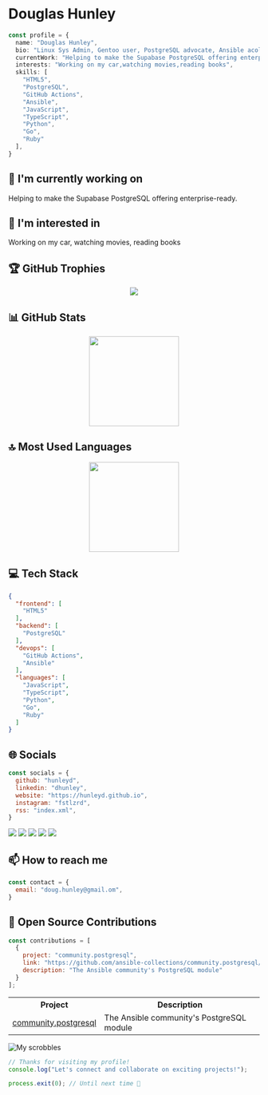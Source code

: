 # Douglas Hunley

```typescript
const profile = {
  name: "Douglas Hunley",
  bio: "Linux Sys Admin, Gentoo user, PostgreSQL advocate, Ansible acolyte, Android fanboi, OSS supporter, PlayStation gamer.",
  currentWork: "Helping to make the Supabase PostgreSQL offering enterprise-ready.",
  interests: "Working on my car,watching movies,reading books",
  skills: [
    "HTML5",
    "PostgreSQL",
    "GitHub Actions",
    "Ansible",
    "JavaScript",
    "TypeScript",
    "Python",
    "Go",
    "Ruby"
  ],
}
```

## 🔭 I'm currently working on

Helping to make the Supabase PostgreSQL offering enterprise-ready.

## 👀 I'm interested in

Working on my car, watching movies, reading books

## 🏆 GitHub Trophies

<!-- ⚠️ Important: Replace 'hunleyd' with your actual GitHub username in the URL below -->
<p align="center">
  <img src="https://github-profile-trophy.vercel.app/?username=hunleyd&theme=onedark&column=7&margin-w=15&margin-h=15" />
</p>

## 📊 GitHub Stats

<!-- ⚠️ Important: Replace 'hunleyd' with your actual GitHub username in the URL below -->
<div align="center">
  <img height="180em" src="https://github-readme-stats.vercel.app/api?username=hunleyd&show_icons=true&theme=dark&include_all_commits=true&count_private=true"/>
</div>

## 🔝 Most Used Languages

<!-- ⚠️ Important: Replace 'hunleyd' with your actual GitHub username in the URL below -->
<div align="center">
  <img height="180em" src="https://github-readme-stats.vercel.app/api/top-langs/?username=hunleyd&layout=compact&langs_count=10&theme=dark"/>
</div>

## 💻 Tech Stack

```json
{
  "frontend": [
    "HTML5"
  ],
  "backend": [
    "PostgreSQL"
  ],
  "devops": [
    "GitHub Actions",
    "Ansible"
  ],
  "languages": [
    "JavaScript",
    "TypeScript",
    "Python",
    "Go",
    "Ruby"
  ]
}
```

## 🌐 Socials

```javascript
const socials = {
  github: "hunleyd",
  linkedin: "dhunley",
  website: "https://hunleyd.github.io",
  instagram: "fstlzrd",
  rss: "index.xml",
}
```

<div>
<a href="https://github.com/hunleyd"><img src="https://img.shields.io/badge/github-%23000000.svg?style=for-the-badge&logo=github&logoColor=white" /></a> <a href="https://www.linkedin.com/in/dhunley"><img src="https://img.shields.io/badge/linkedin-%23000000.svg?style=for-the-badge&logo=linkedin&logoColor=white" /></a> <a href="https://hunleyd.github.io"><img src="https://img.shields.io/badge/website-%23000000.svg?style=for-the-badge&logo=website&logoColor=white" /></a> <a href="https://instagram.com/fstlzrd"><img src="https://img.shields.io/badge/instagram-%23000000.svg?style=for-the-badge&logo=instagram&logoColor=white" /></a> <a href="https://hunleyd.github.io//index.xml"><img src="https://img.shields.io/badge/rss-%23000000.svg?style=for-the-badge&logo=rss&logoColor=white" /></a> 
</div>

## 📫 How to reach me

```javascript
const contact = {
  email: "doug.hunley@gmail.om",
}
```

## 🚀 Open Source Contributions

```javascript
const contributions = [
  {
    project: "community.postgresql",
    link: "https://github.com/ansible-collections/community.postgresql/",
    description: "The Ansible community's PostgreSQL module"
  }
];
```

<table>
  <tr>
    <th>Project</th>
    <th>Description</th>
  </tr>
  <tr>
    <td><a href="https://github.com/ansible-collections/community.postgresql/">community.postgresql</a></td>
    <td>The Ansible community's PostgreSQL module</td>
  </tr>
</table>

![My scrobbles](https://lastfm-recently-played.vercel.app/api?user=hunleyd&loved=true&loved_style=3&count=4)

```typescript
// Thanks for visiting my profile!
console.log("Let's connect and collaborate on exciting projects!");

process.exit(0); // Until next time 👋
```
